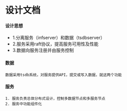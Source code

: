 # 设计文档

#### 设计思想
 - 1.分离服务（infserver）和数据（tsdbserver）
 - 2.服务采用raft协议，提高服务可用性及性能
 - 3.数据向服务注册并由服务控制
 
 
 #### 数据
    数据采用tsdb系统，对服务提供API，提交或写入数据，就这两个功能
 #### **服务**
    1. 服务负责总体分布式设计，控制多数据节点和多服务节点
    2. 服务中功能组件化 